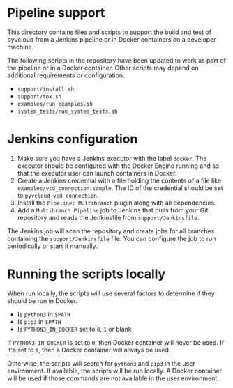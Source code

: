 # Pipeline support

This directory contains files and scripts to support the build and test of pyvcloud from a Jenkins pipeline or in Docker containers on a developer machine.

The following scripts in the repository have been updated to work as part of the pipeline or in a Docker container. Other scripts may depend on additional requirements or configuration.

* `support/install.sh`
* `support/tox.sh`
* `examples/run_examples.sh`
* `system_tests/run_system_tests.sh`

# Jenkins configuration

1. Make sure you have a Jenkins executor with the label `docker`. The executor should be configured with the Docker Engine running and so that the executor user can launch containers in Docker.
1. Create a Jenkins credential with a file holding the contents of a file like `examples/vcd_connection.sample`. The ID of the credential should be set to `pyvcloud_vcd_connection`.
1. Install the `Pipeline: Multibranch` plugin along with all dependencies.
1. Add a `Multibranch Pipeline` job to Jenkins that pulls from your Git repository and reads the Jenkinsfile from `support/Jenkinsfile`.

The Jenkins job will scan the repository and create jobs for all branches containing the `support/Jenkinsfile` file. You can configure the job to run periodically or start it manually.

# Running the scripts locally

When run locally, the scripts will use several factors to determine if they should be run in Docker.

* Is `python3` in `$PATH`
* Is `pip3` in `$PATH`
* Is `PYTHON3_IN_DOCKER` set to `0`, `1` or blank

If `PYTHON3_IN_DOCKER` is set to `0`, then Docker container will never be used. If it's set to `1`, then a Docker container will always be used.

Otherwise, the scripts will search for `python3` and `pip3` in the user environment. If available, the scripts will be run locally. A Docker container will be used if those commands are not available in the user environment.
